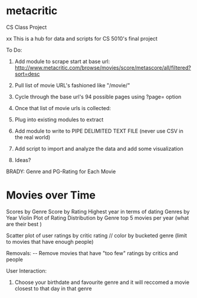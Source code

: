 # metacritic
CS Class Project

xx This is a hub for data and scripts for CS 5010's final project

To Do:
1. Add module to scrape start at base url: http://www.metacritic.com/browse/movies/score/metascore/all/filtered?sort=desc
2. Pull list of movie URL's fashioned like "/movie/<moviename>"
3. Cycle through the base url's 94 possible pages using ?page=<currentpage> option
4. Once that list of movie urls is collected:

5. Plug into existing modules to extract
6. Add module to write to PIPE DELIMITED TEXT FILE (never use CSV in the real world)
7. Add script to import and analyze the data and add some visualization
8. Ideas?


BRADY:
Genre and PG-Rating for Each Movie

# Movies over Time
Scores by Genre
Score by Rating
Highest year in terms of dating
Genres by Year
Violin Plot of Rating Distribution by Genre
top 5 movies per year (what are their best )

Scatter plot of user ratings by critic rating // color by bucketed genre (limit to movies that have enough people)


Removals: 
-- Remove movies that have "too few" ratings by critics and people

User Interaction:
1) Choose your birthdate and favourite genre and it will reccomed a movie closest to that day in that genre
